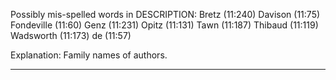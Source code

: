 Possibly mis-spelled words in DESCRIPTION:
  Bretz (11:240)
  Davison (11:75)
  Fondeville (11:60)
  Genz (11:231)
  Opitz (11:131)
  Tawn (11:187)
  Thibaud (11:119)
  Wadsworth (11:173)
  de (11:57)


Explanation: Family names of authors.

---
